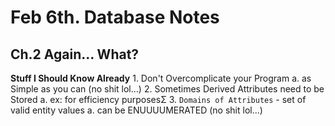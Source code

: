 # Feb 6th. Database Notes # 

## Ch.2 Again... What? ##

**Stuff I Should Know Already**
    1. Don't Overcomplicate your Program 
        a. as Simple as you can (no shit lol...)
    2. Sometimes Derived Attributes need to be Stored 
        a. ex: for efficiency purposesΣ
    3. `Domains of Attributes` - set of valid entity values 
        a. can be ENUUUUMERATED (no shit lol...)

